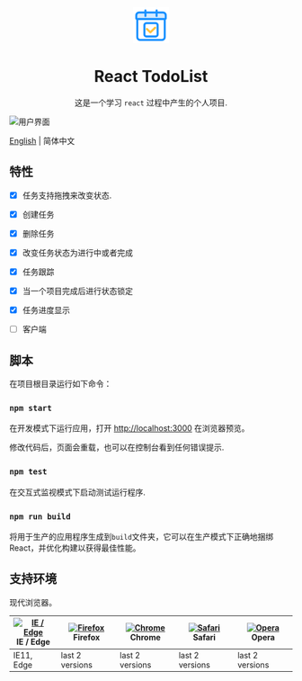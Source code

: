 <p align="center">
  <a href="https://github.com/stefan-ysh/react-todo">
    <img alt="React TodoList" height="64" src="./src/assets/doc/image/logo.svg">
  </a>
</p>
<h1 align="center">React TodoList</h1>
<div align="center">

这是一个学习 `react` 过程中产生的个人项目.

</div>

![用户界面](./src/assets/doc/image/todo-list.gif)

[English](./README-en_US.md) | 简体中文

## 特性

+ [x] 任务支持拖拽来改变状态.

+ [x] 创建任务

+ [x] 删除任务

+ [x] 改变任务状态为进行中或者完成

+ [x] 任务跟踪

+ [x] 当一个项目完成后进行状态锁定

+ [x] 任务进度显示

+ [ ] 客户端

<!-- This project was bootstrapped with [Create React App](https://github.com/facebook/create-react-app). -->

## 脚本

在项目根目录运行如下命令：

### `npm start`

在开发模式下运行应用，打开 [http://localhost:3000](http://localhost:3000) 在浏览器预览。

修改代码后，页面会重载，也可以在控制台看到任何错误提示.

### `npm test`

在交互式监视模式下启动测试运行程序.

### `npm run build`

将用于生产的应用程序生成到`build`文件夹，它可以在生产模式下正确地捆绑 React，并优化构建以获得最佳性能。

## 支持环境

现代浏览器。

| [<img src="https://raw.githubusercontent.com/alrra/browser-logos/master/src/edge/edge_48x48.png" alt="IE / Edge" width="24px" height="24px" />](http://godban.github.io/browsers-support-badges/)</br>IE / Edge | [<img src="https://raw.githubusercontent.com/alrra/browser-logos/master/src/firefox/firefox_48x48.png" alt="Firefox" width="24px" height="24px" />](http://godban.github.io/browsers-support-badges/)</br>Firefox | [<img src="https://raw.githubusercontent.com/alrra/browser-logos/master/src/chrome/chrome_48x48.png" alt="Chrome" width="24px" height="24px" />](http://godban.github.io/browsers-support-badges/)</br>Chrome | [<img src="https://raw.githubusercontent.com/alrra/browser-logos/master/src/safari/safari_48x48.png" alt="Safari" width="24px" height="24px" />](http://godban.github.io/browsers-support-badges/)</br>Safari | [<img src="https://raw.githubusercontent.com/alrra/browser-logos/master/src/opera/opera_48x48.png" alt="Opera" width="24px" height="24px" />](http://godban.github.io/browsers-support-badges/)</br>Opera |
| --------------------------------------------------------------------------------------------------------------------------------------------------------------------------------------------------------------- | ----------------------------------------------------------------------------------------------------------------------------------------------------------------------------------------------------------------- | ------------------------------------------------------------------------------------------------------------------------------------------------------------------------------------------------------------- | ------------------------------------------------------------------------------------------------------------------------------------------------------------------------------------------------------------- | --------------------------------------------------------------------------------------------------------------------------------------------------------------------------------------------------------- |
| IE11, Edge                                                                                                                                                                                                      | last 2 versions                                                                                                                                                                                                   | last 2 versions                                                                                                                                                                                               | last 2 versions                                                                                                                                                                                               | last 2 versions                                                                                                                                                                                           |
